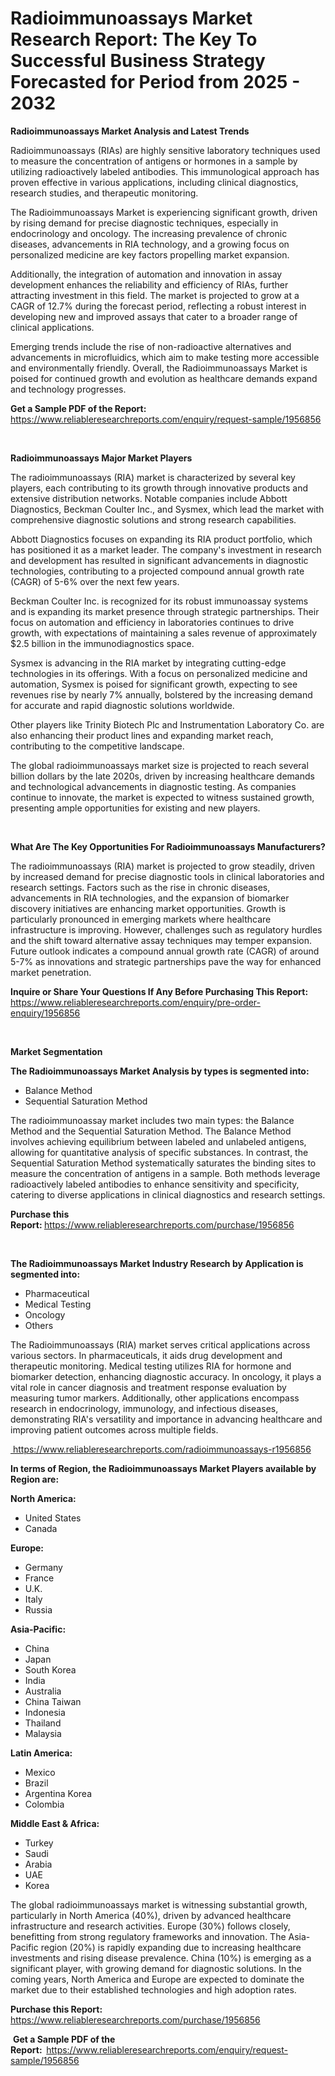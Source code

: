 <p><h1>Radioimmunoassays Market Research Report: The Key To Successful Business Strategy Forecasted for Period from 2025 - 2032</h1></p><p><strong>Radioimmunoassays Market Analysis and Latest Trends</strong></p>
<p><p>Radioimmunoassays (RIAs) are highly sensitive laboratory techniques used to measure the concentration of antigens or hormones in a sample by utilizing radioactively labeled antibodies. This immunological approach has proven effective in various applications, including clinical diagnostics, research studies, and therapeutic monitoring.</p><p>The Radioimmunoassays Market is experiencing significant growth, driven by rising demand for precise diagnostic techniques, especially in endocrinology and oncology. The increasing prevalence of chronic diseases, advancements in RIA technology, and a growing focus on personalized medicine are key factors propelling market expansion. </p><p>Additionally, the integration of automation and innovation in assay development enhances the reliability and efficiency of RIAs, further attracting investment in this field. The market is projected to grow at a CAGR of 12.7% during the forecast period, reflecting a robust interest in developing new and improved assays that cater to a broader range of clinical applications. </p><p>Emerging trends include the rise of non-radioactive alternatives and advancements in microfluidics, which aim to make testing more accessible and environmentally friendly. Overall, the Radioimmunoassays Market is poised for continued growth and evolution as healthcare demands expand and technology progresses.</p></p>
<p><strong>Get a Sample PDF of the Report:&nbsp;</strong> <a href="https://www.reliableresearchreports.com/enquiry/request-sample/1956856?utm_campaign=2738&utm_medium=2&utm_source=Github&utm_content=ia&utm_term=13042025&utm_id=radioimmunoassays">https://www.reliableresearchreports.com/enquiry/request-sample/1956856</a></p>
<p>&nbsp;</p>
<p><strong>Radioimmunoassays Major Market Players</strong></p>
<p><p>The radioimmunoassays (RIA) market is characterized by several key players, each contributing to its growth through innovative products and extensive distribution networks. Notable companies include Abbott Diagnostics, Beckman Coulter Inc., and Sysmex, which lead the market with comprehensive diagnostic solutions and strong research capabilities.</p><p>Abbott Diagnostics focuses on expanding its RIA product portfolio, which has positioned it as a market leader. The company's investment in research and development has resulted in significant advancements in diagnostic technologies, contributing to a projected compound annual growth rate (CAGR) of 5-6% over the next few years.</p><p>Beckman Coulter Inc. is recognized for its robust immunoassay systems and is expanding its market presence through strategic partnerships. Their focus on automation and efficiency in laboratories continues to drive growth, with expectations of maintaining a sales revenue of approximately $2.5 billion in the immunodiagnostics space.</p><p>Sysmex is advancing in the RIA market by integrating cutting-edge technologies in its offerings. With a focus on personalized medicine and automation, Sysmex is poised for significant growth, expecting to see revenues rise by nearly 7% annually, bolstered by the increasing demand for accurate and rapid diagnostic solutions worldwide.</p><p>Other players like Trinity Biotech Plc and Instrumentation Laboratory Co. are also enhancing their product lines and expanding market reach, contributing to the competitive landscape.</p><p>The global radioimmunoassays market size is projected to reach several billion dollars by the late 2020s, driven by increasing healthcare demands and technological advancements in diagnostic testing. As companies continue to innovate, the market is expected to witness sustained growth, presenting ample opportunities for existing and new players.</p></p>
<p>&nbsp;</p>
<p><strong>What Are The Key Opportunities For Radioimmunoassays Manufacturers?</strong></p>
<p><p>The radioimmunoassays (RIA) market is projected to grow steadily, driven by increased demand for precise diagnostic tools in clinical laboratories and research settings. Factors such as the rise in chronic diseases, advancements in RIA technologies, and the expansion of biomarker discovery initiatives are enhancing market opportunities. Growth is particularly pronounced in emerging markets where healthcare infrastructure is improving. However, challenges such as regulatory hurdles and the shift toward alternative assay techniques may temper expansion. Future outlook indicates a compound annual growth rate (CAGR) of around 5-7% as innovations and strategic partnerships pave the way for enhanced market penetration.</p></p>
<p><strong>Inquire or Share Your Questions If Any Before Purchasing This Report:</strong> <a href="https://www.reliableresearchreports.com/enquiry/pre-order-enquiry/1956856?utm_campaign=2738&utm_medium=2&utm_source=Github&utm_content=ia&utm_term=13042025&utm_id=radioimmunoassays">https://www.reliableresearchreports.com/enquiry/pre-order-enquiry/1956856</a></p>
<p>&nbsp;</p>
<p><strong>Market Segmentation</strong></p>
<p><strong>The Radioimmunoassays Market Analysis by types is segmented into:</strong></p>
<p><ul><li>Balance Method</li><li>Sequential Saturation Method</li></ul></p>
<p><p>The radioimmunoassay market includes two main types: the Balance Method and the Sequential Saturation Method. The Balance Method involves achieving equilibrium between labeled and unlabeled antigens, allowing for quantitative analysis of specific substances. In contrast, the Sequential Saturation Method systematically saturates the binding sites to measure the concentration of antigens in a sample. Both methods leverage radioactively labeled antibodies to enhance sensitivity and specificity, catering to diverse applications in clinical diagnostics and research settings.</p></p>
<p><strong>Purchase this Report:&nbsp;</strong><a href="https://www.reliableresearchreports.com/purchase/1956856?utm_campaign=2738&utm_medium=2&utm_source=Github&utm_content=ia&utm_term=13042025&utm_id=radioimmunoassays">https://www.reliableresearchreports.com/purchase/1956856</a></p>
<p>&nbsp;</p>
<p><strong>The Radioimmunoassays Market Industry Research by Application is segmented into:</strong></p>
<p><ul><li>Pharmaceutical</li><li>Medical Testing</li><li>Oncology</li><li>Others</li></ul></p>
<p><p>The Radioimmunoassays (RIA) market serves critical applications across various sectors. In pharmaceuticals, it aids drug development and therapeutic monitoring. Medical testing utilizes RIA for hormone and biomarker detection, enhancing diagnostic accuracy. In oncology, it plays a vital role in cancer diagnosis and treatment response evaluation by measuring tumor markers. Additionally, other applications encompass research in endocrinology, immunology, and infectious diseases, demonstrating RIA's versatility and importance in advancing healthcare and improving patient outcomes across multiple fields.</p></p>
<p><a href="https://www.reliableresearchreports.com/radioimmunoassays-r1956856?utm_campaign=2738&utm_medium=2&utm_source=Github&utm_content=ia&utm_term=13042025&utm_id=radioimmunoassays">&nbsp;https://www.reliableresearchreports.com/radioimmunoassays-r1956856</a></p>
<p><strong>In terms of Region, the Radioimmunoassays Market Players available by Region are:</strong></p>
<p>
    <p> <strong> North America: </strong>
        <ul>
            <li>United States</li>
            <li>Canada</li>
        </ul>
        </p> 
    <p> <strong> Europe: </strong>
        <ul>
            <li>Germany</li>
            <li>France</li>
            <li>U.K.</li>
            <li>Italy</li>
            <li>Russia</li>
        </ul>
        </p> 
    <p> <strong> Asia-Pacific: </strong>
        <ul>
            <li>China</li>
            <li>Japan</li>
            <li>South Korea</li>
            <li>India</li>
            <li>Australia</li>
            <li>China Taiwan</li>
            <li>Indonesia</li>
            <li>Thailand</li>
            <li>Malaysia</li>
        </ul>
        </p> 
    <p> <strong> Latin America: </strong>
        <ul>
            <li>Mexico</li>
            <li>Brazil</li>
            <li>Argentina Korea</li>
            <li>Colombia</li>
        </ul>
        </p> 
    <p> <strong> Middle East & Africa: </strong>
        <ul>
            <li>Turkey</li>
            <li>Saudi</li>
            <li>Arabia</li>
            <li>UAE</li>
            <li>Korea</li>
        </ul>
    </p>
    </p>
<p><p>The global radioimmunoassays market is witnessing substantial growth, particularly in North America (40%), driven by advanced healthcare infrastructure and research activities. Europe (30%) follows closely, benefitting from strong regulatory frameworks and innovation. The Asia-Pacific region (20%) is rapidly expanding due to increasing healthcare investments and rising disease prevalence. China (10%) is emerging as a significant player, with growing demand for diagnostic solutions. In the coming years, North America and Europe are expected to dominate the market due to their established technologies and high adoption rates.</p></p>
<p><strong>Purchase this Report: </strong><a href="https://www.reliableresearchreports.com/purchase/1956856?utm_campaign=2738&utm_medium=2&utm_source=Github&utm_content=ia&utm_term=13042025&utm_id=radioimmunoassays">https://www.reliableresearchreports.com/purchase/1956856</a></p>
<p>&nbsp;<strong>Get a Sample PDF of the Report:&nbsp;&nbsp;</strong><a href="https://www.reliableresearchreports.com/enquiry/request-sample/1956856?utm_campaign=2738&utm_medium=2&utm_source=Github&utm_content=ia&utm_term=13042025&utm_id=radioimmunoassays">https://www.reliableresearchreports.com/enquiry/request-sample/1956856</a></p>
<p><strong></strong></p>
<p><p></p><p></p><p></p></p>